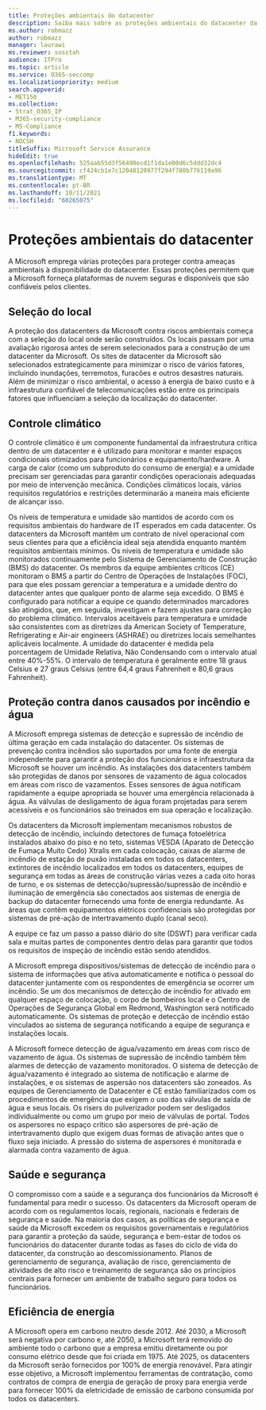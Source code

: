 ```yaml
---
title: Proteções ambientais do datacenter
description: Saiba mais sobre as proteções ambientais do datacenter da Microsoft.
ms.author: robmazz
author: robmazz
manager: laurawi
ms.reviewer: sosstah
audience: ITPro
ms.topic: article
ms.service: O365-seccomp
ms.localizationpriority: medium
search.appverid:
- MET150
ms.collection:
- Strat_O365_IP
- M365-security-compliance
- MS-Compliance
f1.keywords:
- NOCSH
titleSuffix: Microsoft Service Assurance
hideEdit: true
ms.openlocfilehash: 525aab55d3f56490ecd1f1da1e00d6c5ddd32dc4
ms.sourcegitcommit: cf424cb1e7c12048120977f294f780b776119a96
ms.translationtype: MT
ms.contentlocale: pt-BR
ms.lasthandoff: 10/11/2021
ms.locfileid: "60265075"
---
```

# <a name="datacenter-environmental-safeguards"></a>Proteções ambientais do datacenter

A Microsoft emprega várias proteções para proteger contra ameaças ambientais à disponibilidade do datacenter. Essas proteções permitem que a Microsoft forneça plataformas de nuvem seguras e disponíveis que são confiáveis pelos clientes.

## <a name="site-selection"></a>Seleção do local

A proteção dos datacenters da Microsoft contra riscos ambientais começa com a seleção do local onde serão construídos. Os locais passam por uma avaliação rigorosa antes de serem selecionados para a construção de um datacenter da Microsoft. Os sites de datacenter da Microsoft são selecionados estrategicamente para minimizar o risco de vários fatores, incluindo inundações, terremotos, furacões e outros desastres naturais. Além de minimizar o risco ambiental, o acesso à energia de baixo custo e à infraestrutura confiável de telecomunicações estão entre os principais fatores que influenciam a seleção da localização do datacenter.

## <a name="climate-control"></a>Controle climático

O controle climático é um componente fundamental da infraestrutura crítica dentro de um datacenter e é utilizado para monitorar e manter espaços condicionais otimizados para funcionários e equipamento/hardware. A carga de calor (como um subproduto do consumo de energia) e a umidade precisam ser gerenciadas para garantir condições operacionais adequadas por meio de intervenção mecânica. Condições climáticos locais, vários requisitos regulatórios e restrições determinarão a maneira mais eficiente de alcançar isso.

Os níveis de temperatura e umidade são mantidos de acordo com os requisitos ambientais do hardware de IT esperados em cada datacenter. Os datacenters da Microsoft mantêm um contrato de nível operacional com seus clientes para que a eficiência ideal seja atendida enquanto mantém requisitos ambientais mínimos. Os níveis de temperatura e umidade são monitorados continuamente pelo Sistema de Gerenciamento de Construção (BMS) do datacenter. Os membros da equipe ambientes críticos (CE) monitoram o BMS a partir do Centro de Operações de Instalações (FOC), para que eles possam gerenciar a temperatura e a umidade dentro do datacenter antes que qualquer ponto de alarme seja excedido. O BMS é configurado para notificar a equipe ce quando determinados marcadores são atingidos, que, em seguida, investigam e fazem ajustes para correção do problema climático. Intervalos aceitáveis para temperatura e umidade são consistentes com as diretrizes da American Society of Temperature, Refrigerating e Air-air engineers (ASHRAE) ou diretrizes locais semelhantes aplicáveis localmente. A umidade do datacenter é medida pela porcentagem de Umidade Relativa, Não Condensando com o intervalo atual entre 40%-55%. O intervalo de temperatura é geralmente entre 18 graus Celsius e 27 graus Celsius (entre 64,4 graus Fahrenheit e 80,6 graus Fahrenheit).

## <a name="fire-and-water-damage-protection"></a>Proteção contra danos causados por incêndio e água

A Microsoft emprega sistemas de detecção e supressão de incêndio de última geração em cada instalação do datacenter. Os sistemas de prevenção contra incêndios são suportados por uma fonte de energia independente para garantir a proteção dos funcionários e infraestrutura da Microsoft se houver um incêndio. As instalações dos datacenters também são protegidas de danos por sensores de vazamento de água colocados em áreas com risco de vazamentos. Esses sensores de água notificam rapidamente a equipe apropriada se houver uma emergência relacionada à água. As válvulas de desligamento de água foram projetadas para serem acessíveis e os funcionários são treinados em sua operação e localização.

Os datacenters da Microsoft implementam mecanismos robustos de detecção de incêndio, incluindo detectores de fumaça fotoelétrica instalados abaixo do piso e no teto, sistemas VESDA (Aparato de Detecção de Fumaça Muito Cedo) Xtralis em cada colocação, caixas de alarme de incêndio de estação de puxão instaladas em todos os datacenters, extintores de incêndio localizados em todos os datacenters, equipes de segurança em todas as áreas de construção várias vezes a cada oito horas de turno,  e os sistemas de detecção/supressão/supressão de incêndio e iluminação de emergência são conectados aos sistemas de energia de backup do datacenter fornecendo uma fonte de energia redundante. As áreas que contêm equipamentos elétricos confidenciais são protegidas por sistemas de pré-ação de intertravamento duplo (canal seco).

A equipe ce faz um passo a passo diário do site (DSWT) para verificar cada sala e muitas partes de componentes dentro delas para garantir que todos os requisitos de inspeção de incêndio estão sendo atendidos.

A Microsoft emprega dispositivos/sistemas de detecção de incêndio para o sistema de informações que ativa automaticamente e notifica o pessoal do datacenter juntamente com os respondentes de emergência se ocorrer um incêndio. Se um dos mecanismos de detecção de incêndio for ativado em qualquer espaço de colocação, o corpo de bombeiros local e o Centro de Operações de Segurança Global em Redmond, Washington será notificado automaticamente. Os sistemas de proteção e detecção de incêndio estão vinculados ao sistema de segurança notificando a equipe de segurança e instalações locais.

A Microsoft fornece detecção de água/vazamento em áreas com risco de vazamento de água. Os sistemas de supressão de incêndio também têm alarmes de detecção de vazamento monitorados. O sistema de detecção de água/vazamento é integrado ao sistema de notificação e alarme de instalações, e os sistemas de aspersão nos datacenters são zoneados. As equipes de Gerenciamento de Datacenter e CE estão familiarizados com os procedimentos de emergência que exigem o uso das válvulas de saída de água e seus locais. Os risers do pulverizador podem ser desligados individualmente ou como um grupo por meio de válvulas de portal. Todos os aspersores no espaço crítico são aspersores de pré-ação de intertravamento duplo que exigem duas formas de ativação antes que o fluxo seja iniciado. A pressão do sistema de aspersores é monitorada e alarmada contra vazamento de água.

## <a name="health-and-safety"></a>Saúde e segurança

O compromisso com a saúde e a segurança dos funcionários da Microsoft é fundamental para medir o sucesso. Os datacenters da Microsoft operam de acordo com os regulamentos locais, regionais, nacionais e federais de segurança e saúde. Na maioria dos casos, as políticas de segurança e saúde da Microsoft excedem os requisitos governamentais e regulatórios para garantir a proteção da saúde, segurança e bem-estar de todos os funcionários do datacenter durante todas as fases do ciclo de vida do datacenter, da construção ao descomissionamento. Planos de gerenciamento de segurança, avaliação de risco, gerenciamento de atividades de alto risco e treinamento de segurança são os princípios centrais para fornecer um ambiente de trabalho seguro para todos os funcionários.

## <a name="energy-efficiency"></a>Eficiência de energia

A Microsoft opera em carbono neutro desde 2012. Até 2030, a Microsoft será negativa por carbono e, até 2050, a Microsoft terá removido do ambiente todo o carbono que a empresa emitiu diretamente ou por consumo elétrico desde que foi criada em 1975. Até 2025, os datacenters da Microsoft serão fornecidos por 100% de energia renovável. Para atingir esse objetivo, a Microsoft implementou ferramentas de contratação, como contratos de compra de energia de geração de proxy para energia verde para fornecer 100% da eletricidade de emissão de carbono consumida por todos os datacenters.
